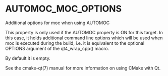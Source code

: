   

# AUTOMOC_MOC_OPTIONS  
Additional options for moc when using AUTOMOC  

This property is only used if the AUTOMOC property is ON
for this target.  In this case, it holds additional command line
options which will be used when moc is executed during the build, i.e.
it is equivalent to the optional OPTIONS argument of the
qt4_wrap_cpp() macro.  

By default it is empty.  

See the cmake-qt(7) manual for more information on using CMake
with Qt.  

